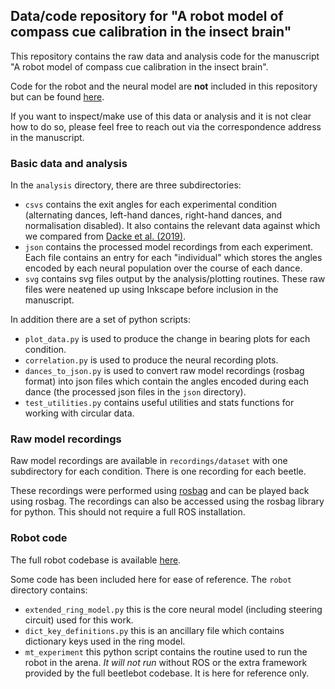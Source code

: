 ## Data/code repository for "A robot model of compass cue calibration in the insect brain"
This repository contains the raw data and analysis code for the manuscript "A robot model of compass cue calibration in the insect brain". 

Code for the robot and the neural model are **not** included in this repository but can be found [here]().

If you want to inspect/make use of this data or analysis and it is not clear how to do so, please feel free to reach out via the correspondence address in the manuscript. 

### Basic data and analysis
In the `analysis` directory, there are three subdirectories:

- `csvs` contains the exit angles for each experimental condition (alternating dances, left-hand dances, right-hand dances, and normalisation disabled). It also contains the relevant data against which we compared from [Dacke et al. (2019)](https://www.pnas.org/doi/10.1073/pnas.1904308116).
- `json` contains the processed model recordings from each experiment. Each file contains an entry for each "individual" which stores the angles encoded by each neural population over the course of each dance.
- `svg` contains svg files output by the analysis/plotting routines. These raw files were neatened up using Inkscape before inclusion in the manuscript.

In addition there are a set of python scripts:
- `plot_data.py` is used to produce the change in bearing plots for each condition.
- `correlation.py` is used to produce the neural recording plots. 
- `dances_to_json.py` is used to convert raw model recordings (rosbag format) into json files which contain the angles encoded during each dance (the processed json files in the `json` directory).
- `test_utilities.py` contains useful utilities and stats functions for working with circular data.

### Raw model recordings
Raw model recordings are available in `recordings/dataset` with one subdirectory for each condition. There is one recording for each beetle. 

These recordings were performed using [rosbag](https://wiki.ros.org/rosbag) and can be played back using rosbag. The recordings can also be accessed using the rosbag library for python. This should not require a full ROS installation.

### Robot code
The full robot codebase is available [here](https://github.com/refmitchell/beetlebot_software/tree/master).

Some code has been included here for ease of reference. The `robot` directory contains:

- `extended_ring_model.py` this is the core neural model (including steering circuit) used for this work. 
- `dict_key_definitions.py` this is an ancillary file which contains dictionary keys used in the ring model.
- `mt_experiment` this python script contains the routine used to run the robot in the arena. *It will not run* without ROS or the extra framework provided by the full beetlebot codebase. It is here for reference only.